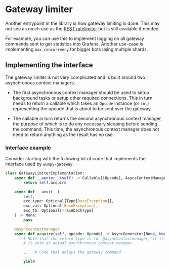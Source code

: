 # Gateway limiter

Another entrypoint in the library is how gateway limiting is done. This may not
see as much use as the [REST ratelimiter](rest-ratelimiter.md) but is still
available if needed.

For example, you can use this to implement logging on all gateway commands sent
to get statistics into Grafana. Another use-case is implementing
`max_concurrency` for bigger bots using multiple shards.

## Implementing the interface

The gateway limiter is not very complicated and is built around two
asynchronous context managers:

- The first asynchronous context manager should be used to setup background
  tasks or setup other required connections. This in turn needs to return
  a callable which takes an `Opcode` instance (or `int`) representing the
  opcode that is about to be sent over the gateway.

- The callable in turn returns the second asynchronous context manager, the
  purpose of which is to do any necessary sleeping before sending the command.
  This time, the asynchronous context manager does not need to return anything
  as the result has no use.

### Interface example

Consider starting with the following bit of code that implements the interface
used by `wumpy-gateway`:

```python
class GatewayLimiterImplementation:
    async def __aenter__(self) -> Callable[[Opcode], AsyncContextManager[None]]:
        return self.acquire

    async def __aexit__(
        self,
        exc_type: Optional[Type[BaseException]],
        exc_val: Optional[BaseException],
        exc_tb: Optional[TracebackType]
    ) -> None:
        pass

    @asynccontextmanager
    async def acquire(self, opcode: Opcode) -> AsyncGenerator[None, None]:
        # Note that the return type is for @asynccontextmanager, it transforms
        # it into an actual asynchronous context manager.

        ...  # Code that delays the gateway command

        yield
```
